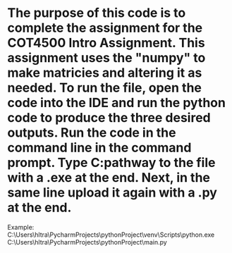 # The purpose of this code is to complete the assignment for the COT4500 Intro Assignment. This assignment uses the "numpy" to make matricies and altering it as needed. To run the file, open the code into the IDE and run the python code to produce the three desired outputs. Run the code in the command line in the command prompt. Type C:pathway to the file with a .exe at the end. Next, in the same line upload it again with a .py at the end. 
Example: C:\Users\hltra\PycharmProjects\pythonProject\venv\Scripts\python.exe C:\Users\hltra\PycharmProjects\pythonProject\main.py 
